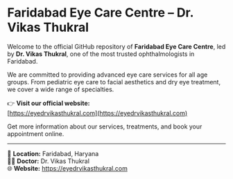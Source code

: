 # Faridabad Eye Care Centre – Dr. Vikas Thukral

Welcome to the official GitHub repository of **Faridabad Eye Care Centre**, led by **Dr. Vikas Thukral**, one of the most trusted ophthalmologists in Faridabad.

We are committed to providing advanced eye care services for all age groups. From pediatric eye care to facial aesthetics and dry eye treatment, we cover a wide range of specialties.

👉 **Visit our official website:**  
[https://eyedrvikasthukral.com](https://eyedrvikasthukral.com)

Get more information about our services, treatments, and book your appointment online.

---

📍 **Location:** Faridabad, Haryana  
👨‍⚕️ **Doctor:** Dr. Vikas Thukral  
🌐 **Website:** https://eyedrvikasthukral.com

